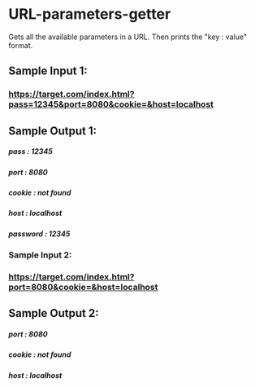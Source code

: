# URL-parameters-getter
Gets all the available parameters in a URL. Then prints the "key : value" format. 
## Sample Input 1:
### https://target.com/index.html?pass=12345&port=8080&cookie=&host=localhost
## Sample Output 1:

##### pass : 12345
##### port : 8080
##### cookie : not found
##### host : localhost
##### password : 12345
### Sample Input 2:

### https://target.com/index.html?port=8080&cookie=&host=localhost
## Sample Output 2:

##### port : 8080
##### cookie : not found
##### host : localhost
